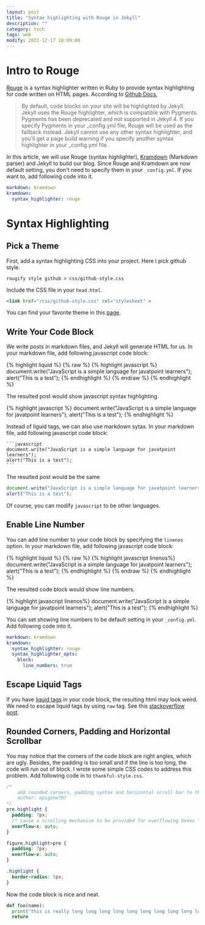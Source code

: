 ```yaml
---
layout: post
title: "Syntax highlighting with Rouge in Jekyll"
description: ""
category: tech
tags: web
modify: 2022-12-17 18:09:00
---
```


# Intro to Rouge
[Rouge](https://github.com/rouge-ruby/rouge) is a syntax highlighter written in Ruby to provide syntax highlighting for code written on HTML pages. According to [Github Docs](https://docs.github.com/en/enterprise-server@3.5/pages/setting-up-a-github-pages-site-with-jekyll/about-github-pages-and-jekyll#syntax-highlighting),

> By default, code blocks on your site will be highlighted by Jekyll. Jekyll uses the Rouge highlighter, which is compatible with Pygments. Pygments has been deprecated and not supported in Jekyll 4. If you specify Pygments in your _config.yml file, Rouge will be used as the fallback instead. Jekyll cannot use any other syntax highlighter, and you'll get a page build warning if you specify another syntax highlighter in your _config.yml file.

In this article, we will use Rouge (syntax highlighter), [Kramdown](https://kramdown.gettalong.org/) (Markdown parser) and Jekyll to build our blog. Since Rouge and Kramdown are now default setting, you don't need to specify them in your `_config.yml`. If you want to, add following code into it. 

```yml
markdown: kramdown
kramdown:
  syntax_highlighter: rouge
```

# Syntax Highlighting

## Pick a Theme
First, add a syntax highlighting CSS into your project. Here I pick github style. 
```
rougify style github > css/github-style.css
```
Include the CSS file in your `head.html`.
```html
<link href="/css/github-style.css" rel="stylesheet" >
```
You can find your favorite theme in this [page](https://spsarolkar.github.io/rouge-theme-preview/).

## Write Your Code Block

We write posts in markdown files, and Jekyll will generate HTML for us.
In your markdown file, add following javascript code block:

{% highlight liquid %}
{% raw %}
{% highlight javascript %}
document.write("JavaScript is a simple language for javatpoint learners");
alert("This is a test");
{% endhighlight %}
{% endraw %}
{% endhighlight %}

The resulted post would show javascript syntax highlighting.

{% highlight javascript %}
document.write("JavaScript is a simple language for javatpoint learners");
alert("This is a test");
{% endhighlight %}

Instead of liguid tags, we can also use markdown sytax. In your markdown file, add following javascript code block:
~~~
```javascript
document.write("JavaScript is a simple language for javatpoint learners");
alert("This is a test");
```
~~~

The resulted post would be the same
```javascript
document.write("JavaScript is a simple language for javatpoint learners");
alert("This is a test");
```

Of course, you can modify `javascript` to be other languages. 


## Enable Line Number

You can add line number to your code block by specifying the `linenos` option. In your markdown file, add following javascript code block:

{% highlight liquid %}
{% raw %}
{% highlight javascript linenos%}
document.write("JavaScript is a simple language for javatpoint learners");
alert("This is a test");
{% endhighlight %}
{% endraw %}
{% endhighlight %}

The resulted code block would show line numbers.

{% highlight javascript linenos%}
document.write("JavaScript is a simple language for javatpoint learners");
alert("This is a test");
{% endhighlight %}

You can set showing line numbers to be default setting in your `_config.yml`. Add following code into it.

```yml 
markdown: kramdown
kramdown:
  syntax_highlighter: rouge
  syntax_highlighter_opts:
    block:
      line_numbers: true
```

## Escape Liquid Tags
If you have [liquid tags](https://shopify.dev/api/liquid/tags) in your code block, the resulting html may look weird. We need to escape liquid tags by using `raw` tag. See this [stackoverflow post](https://stackoverflow.com/questions/3426182/how-to-escape-liquid-template-tags).


## Rounded Corners, Padding and Horizontal Scrollbar

You may notice that the corners of the code block are right angles, which are ugly. Besides, the padding is too small and if the line is too long, the code will run out of block. I wrote some simple CSS codes to address this problem. Add following code in to `thankful-style.css`.

```css
/* 
    add rounded corners, padding syntax and horizontal scroll bar to the code block
    author: epigone707
*/
pre.highlight {
  padding: 7px;
  /* cause a scrolling mechanism to be provided for overflowing boxes */
  overflow-x: auto; 
}

figure.highlight>pre {
  padding: 7px;
  overflow-x: auto;
}

.highlight {
  border-radius: 5px;
}
```

Now the code block is nice and neat.

```python
def foo(name):
  print("this is really long long long long long long long long long long long long long long long long long sentence.")
  return
```